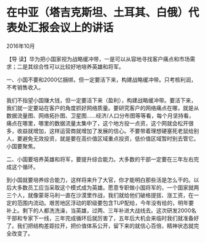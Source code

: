 # 在中亚（塔吉克斯坦、土耳其、白俄）代表处汇报会议上的讲话

2016年10月

【导 读】华为把小国家视为战略缓冲带，一是可以从容地寻找客户痛点和市场需求；二是其综合性可以比较好地培养英雄和将军。

一、小国不要和2000亿捆绑，但一定要活下来，构建战略缓冲带。只考核利润，不考销售收入。

我们不指望小国赚大钱，但一定要活下来（盈利），构建战略缓冲带。要活下来，我们就一定要站在客户的角度抓好网络质量。要研究客户的网络痛点在哪，就是从数据流量图、网络拓扑图、卫星图……经济/人口分布图等等看，每个月坚持看，痛点在哪里，哪里的数据流量太集中了，这个地方投一点资，这个网就会松开很多，收益就增加，这样运营商就增加了发展的信心。不要带着理想硬塞死老鼠给别人，要避免无效投资，就是要在高价值区域重点投资，低价值区域暂时别去管它。小国要聚焦。

二、小国要培养英雄和将军，要提升综合能力。大多数的干部一定要在三年左右完成这个循环。

到小国就要培养综合能力，这样将来升了大官，你才能明白那些活是怎么干的。以后大多数员工应当采取这个模式成为英雄。愿意专职做小国将军的，一个国家就两三个人，就像蒙哥马利一直在沙漠里作战，我们就给他们破格提拔、涨工资，在一定的范围内流动。艰苦地区浮动的职级要包含TUP配给，今年没有给的，明年要补上。剩下的人都洗洗澡，当英雄，过两、三年补进大战线去。这次研发2000名干部和专家下一线，三年完成循环后就厉害了，五年后大机会来临时我们就准备好了。我们把结构差距拉开，把价值体系公开，留下来的就信心百倍，精神状态就完全改变了。

